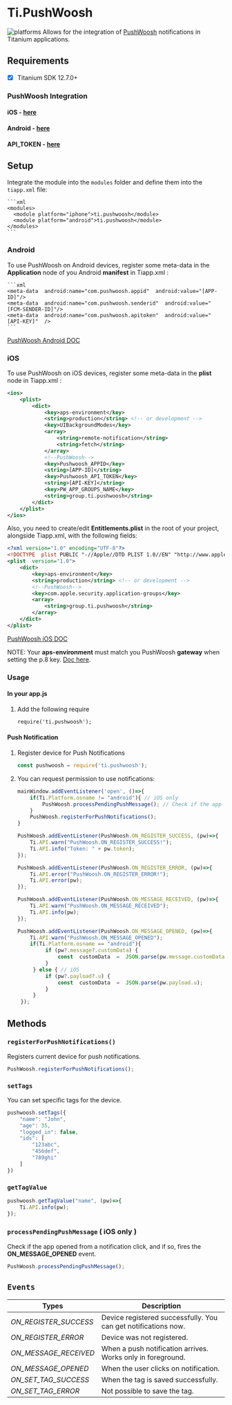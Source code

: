﻿# Ti.PushWoosh 
![platforms](https://img.shields.io/badge/platforms-Android%20%7C%20iOS-yellowgreen.svg)
Allows for the integration of [PushWoosh](https://www.pushwoosh.com/) notifications in Titanium applications.

## Requirements
- [x] Titanium SDK 12.7.0+

### PushWoosh Integration
#### iOS - [here](https://docs.pushwoosh.com/developer/pushwoosh-sdk/ios-sdk/setting-up-pushwoosh-ios-sdk/quick-start/)
#### Android - [here](https://docs.pushwoosh.com/developer/pushwoosh-sdk/android-sdk/firebase-integration/quick-start/)
#### API_TOKEN - [here](https://docs.pushwoosh.com/developer/api-reference/api-access-token/#device-api-token)



## Setup

Integrate the module into the `modules` folder and define them into the `tiapp.xml` file:

    ```xml
    <modules>
      <module platform="iphone">ti.pushwoosh</module>
      <module platform="android">ti.pushwoosh</module>
    </modules>
    ```
### Android
To use PushWoosh on Android devices, register some meta-data in the <b>Application</b> node of you Android <b>manifest</b> in Tiapp.xml :

    ```xml
    <meta-data  android:name="com.pushwoosh.appid"  android:value="[APP-ID]"/>
    <meta-data  android:name="com.pushwoosh.senderid"  android:value="[FCM-SENDER-ID]"/>
    <meta-data  android:name="com.pushwoosh.apitoken"  android:value="[API-KEY]"  />
    ```

[PushWoosh Android DOC](https://docs.pushwoosh.com/developer/first-steps/connect-messaging-services/configure-android-platform)

### iOS
To use PushWoosh on iOS devices, register some meta-data in the <b>plist</b> node in Tiapp.xml :

```xml
<ios>
	<plist>
		<dict>
			<key>aps-environment</key>
			<string>production</string> <!-- or development -->
			<key>UIBackgroundModes</key>
			<array>
				<string>remote-notification</string>
				<string>fetch</string>
			</array>
			<!--PushWoosh-->
			<key>Pushwoosh_APPID</key>
			<string>[APP-ID]</string>
			<key>Pushwoosh_API_TOKEN</key>
			<string>[API-KEY]</string>
			<key>PW_APP_GROUPS_NAME</key>
			<string>group.ti.pushwoosh</string>
		</dict>
	</plist>
</ios>
```

Also, you need to create/edit <b>Entitlements.plist</b> in the root of your project, alongside Tiapp.xml, with the following fields:

```xml
<?xml version="1.0" encoding="UTF-8"?>
<!DOCTYPE  plist PUBLIC "-//Apple//DTD PLIST 1.0//EN" "http://www.apple.com/DTDs/PropertyList-1.0.dtd">
<plist  version="1.0">
	<dict>
		<key>aps-environment</key>
		<string>production</string> <!-- or development -->
		<!--PushWoosh-->
		<key>com.apple.security.application-groups</key>
		<array>
			<string>group.ti.pushwoosh</string>
		</array>
	</dict>
</plist>
```
[PushWoosh iOS DOC](https://docs.pushwoosh.com/developer/first-steps/connect-messaging-services/ios-configuration/)

NOTE: Your <b>aps-environment</b> must match you PushWoosh <b>gateway</b> when setting the p.8 key. [Doc here](https://docs.pushwoosh.com/developer/first-steps/connect-messaging-services/ios-configuration/ios-token-based-configuration/).

### Usage

#### In your app.js
1. Add the following require
	```xml
	require('ti.pushwoosh');
	```

#### Push Notification
1. Register device for Push Notifications

   ```js
   const pushwoosh = require('ti.pushwoosh');
   ```
2. You can request permission to use notifications:
   ```js
   mainWindow.addEventListener('open', ()=>{
	   if(Ti.Platform.osname != "android"){ // iOS only
		   PushWoosh.processPendingPushMessage(); // Check if the app opened from a notification click.
	   }
	   PushWoosh.registerForPushNotifications();
   }
   
   PushWoosh.addEventListener(PushWoosh.ON_REGISTER_SUCCESS, (pw)=>{
	   Ti.API.warn("PushWoosh.ON_REGISTER_SUCCESS!");
	   Ti.API.info("Token: " + pw.token);
   });
   
   PushWoosh.addEventListener(PushWoosh.ON_REGISTER_ERROR, (pw)=>{
	   Ti.API.error("PushWoosh.ON_REGISTER_ERROR!");
	   Ti.API.error(pw);
   });
   
   PushWoosh.addEventListener(PushWoosh.ON_MESSAGE_RECEIVED, (pw)=>{
	   Ti.API.warn("PushWoosh.ON_MESSAGE_RECEIVED");
	   Ti.API.info(pw);
   });
   
   PushWoosh.addEventListener(PushWoosh.ON_MESSAGE_OPENED, (pw)=>{
	   Ti.API.warn("PushWoosh.ON_MESSAGE_OPENED");
	   if(Ti.Platform.osname == "android"){
			if (pw?.message?.customData) {
				const  customData  =  JSON.parse(pw.message.customData);
			}
		} else { // iOS
			if (pw?.payload?.u) {
				const  customData  =  JSON.parse(pw.payload.u);
			}
		}
	});
   ```

## Methods

### `registerForPushNotifications()`
Registers current device for push notifications.
```js
PushWoosh.registerForPushNotifications();
```

### `setTags`
You can set specific tags for the device.
```js
pushwoosh.setTags({
	"name": "John",
	"age": 35,
	"logged_in": false,
	"ids": [
		"123abc",
		"456def",
		"789ghi"
	]
})
```

### `getTagValue`
```js
pushwoosh.getTagValue("name", (pw)=>{
	Ti.API.info(pw);
});
```

### `processPendingPushMessage` ( iOS only )
Check if the app opened from a notification click, and if so, fires the <b>ON_MESSAGE_OPENED</b> event.
```js
PushWoosh.processPendingPushMessage();
```

## `Events`

|Types                |Description
|----------------|-------------------------------|
|_ON_REGISTER_SUCCESS_	|Device registered successfully. You can get notifications now.
|_ON_REGISTER_ERROR_ 	|Device was not registered.
|_ON_MESSAGE_RECEIVED_	|When a push notification arrives. Works only in foreground.
|_ON_MESSAGE_OPENED_	|When the user clicks on notification.
|_ON_SET_TAG_SUCCESS_ 	|When the tag is saved successfully.
|_ON_SET_TAG_ERROR_		|Not possible to save the tag.
